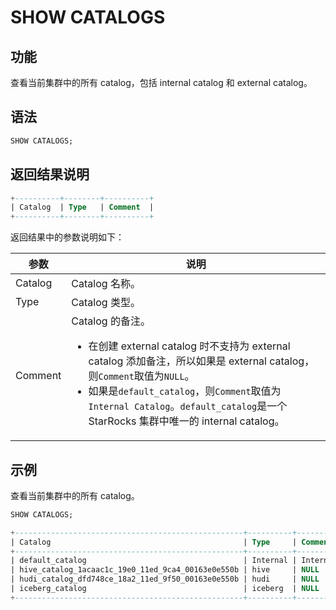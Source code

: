 # SHOW CATALOGS

## 功能

查看当前集群中的所有 catalog，包括 internal catalog 和 external catalog。

## 语法

```SQL
SHOW CATALOGS;
```

## 返回结果说明

```SQL
+----------+--------+----------+
| Catalog  | Type   | Comment  |
+----------+--------+----------+
```

返回结果中的参数说明如下：

| **参数** | **说明**                                                     |
| -------- | ------------------------------------------------------------ |
| Catalog  | Catalog 名称。                                               |
| Type     | Catalog 类型。                                               |
| Comment  | Catalog 的备注。<ul><li>在创建 external catalog 时不支持为 external catalog 添加备注，所以如果是 external catalog，则`Comment`取值为`NULL`。</li><li>如果是`default_catalog`，则`Comment`取值为`Internal Catalog`。`default_catalog`是一个 StarRocks 集群中唯一的 internal catalog。</li><ul> |

## 示例

查看当前集群中的所有 catalog。

```SQL
SHOW CATALOGS;

+---------------------------------------------------+----------+------------------+
| Catalog                                           | Type     | Comment          |
+---------------------------------------------------+----------+------------------+
| default_catalog                                   | Internal | Internal Catalog |
| hive_catalog_1acaac1c_19e0_11ed_9ca4_00163e0e550b | hive     | NULL             |
| hudi_catalog_dfd748ce_18a2_11ed_9f50_00163e0e550b | hudi     | NULL             |
| iceberg_catalog                                   | iceberg  | NULL             |
+---------------------------------------------------+----------+------------------+
```
